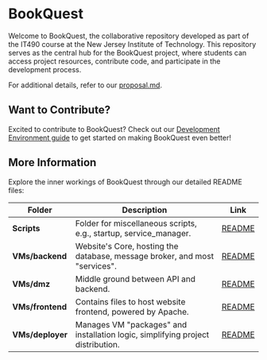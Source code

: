 # BookQuest

Welcome to BookQuest, the collaborative repository developed as part of the IT490 course at the New Jersey Institute of Technology. This repository serves as the central hub for the BookQuest project, where students can access project resources, contribute code, and participate in the development process.

For additional details, refer to our [proposal.md](./docs/proposal.md).

## Want to Contribute?

Excited to contribute to BookQuest? Check out our [Development Environment guide](/docs/vm-environment.md) to get started on making BookQuest even better!

## More Information

Explore the inner workings of BookQuest through our detailed README files:

| Folder           | Description                                                                     | Link                              |
| ---------------- | ------------------------------------------------------------------------------- | --------------------------------- |
| **Scripts**      | Folder for miscellaneous scripts, e.g., startup, service_manager.               | [README](./scripts/README.md) |
| **VMs/backend**  | Website's Core, hosting the database, message broker, and most "services".      | [README](./VMs/backend/README.md) |
| **VMs/dmz**      | Middle ground between API and backend.                                          | [README](./VMs/dmz/README.md) |
| **VMs/frontend** | Contains files to host website frontend, powered by Apache.                     | [README](./VMs/frontend/README.md) |
| **VMs/deployer** | Manages VM "packages" and installation logic, simplifying project distribution. | [README](./VMs/deployer/README.md) |
